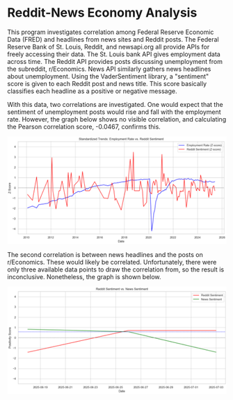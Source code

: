 # Reddit-News Economy Analysis
This program investigates correlation among Federal Reserve Economic Data (FRED) and headlines from news sites and Reddit posts. The Federal Reserve Bank of St. Louis, Reddit, and newsapi.org all provide APIs for freely accessing their data. The St. Louis bank API gives employment data across time. The Reddit API provides posts discussing unemployment from the subreddit, r/Economics. News API similarly gathers news headlines about unemployment. Using the VaderSentiment library, a "sentiment" score is given to each Reddit post and news title. This score basically classifies each headline as a positive or negative message.

With this data, two correlations are investigated. One would expect that the sentiment of unemployment posts would rise and fall with the employment rate. However, the graph below shows no visible correlation, and calculating the Pearson correlation score, -0.0467, confirms this.

![Employment](Employment_and_Sentiment.png)

The second correlation is between news headlines and the posts on r/Economics. These would likely be correlated. Unfortunately, there were only three available data points to draw the correlation from, so the result is inconclusive. Nonetheless, the graph is shown below.

![News](Reddit_and_News.png)